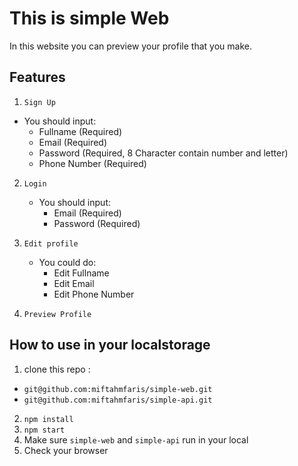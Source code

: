 # This is simple Web

In this website you can preview your profile that you make.

## Features

1.  `Sign Up`
  - You should input:
      - Fullname (Required)
      - Email (Required)
      - Password (Required, 8 Character contain number and letter)
      - Phone Number (Required)

2.  `Login`
    - You should input:
      - Email (Required)
      - Password (Required)

3.  `Edit profile`
    - You could do:
      - Edit Fullname
      - Edit Email
      - Edit Phone Number
4.  `Preview Profile`

## How to use in your localstorage

1. clone this repo :
  - `git@github.com:miftahmfaris/simple-web.git`
  - `git@github.com:miftahmfaris/simple-api.git`
2. `npm install`
3. `npm start`
4. Make sure `simple-web` and `simple-api` run in your local
4. Check your browser
